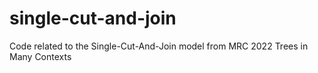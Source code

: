 # single-cut-and-join
Code related to the Single-Cut-And-Join model from MRC 2022 Trees in Many Contexts
